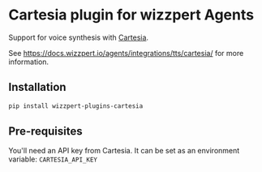 # Cartesia plugin for wizzpert Agents

Support for voice synthesis with [Cartesia](https://cartesia.ai/).

See https://docs.wizzpert.io/agents/integrations/tts/cartesia/ for more information.

## Installation

```bash
pip install wizzpert-plugins-cartesia
```

## Pre-requisites

You'll need an API key from Cartesia. It can be set as an environment variable: `CARTESIA_API_KEY`
